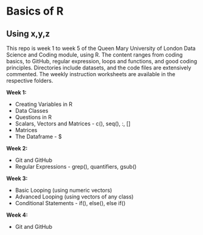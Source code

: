 # Basics of R
## Using x,y,z
This repo is week 1 to week 5 of the Queen Mary University of London Data Science and Coding module, using R. The content ranges from coding basics, to GitHub, regular expression, loops and functions, and good coding principles. Directories include datasets, and the code files are extensively commented. The weekly instruction worksheets are available in the respective folders.


**Week 1:**
- Creating Variables in R
- Data Classes
- Questions in R
- Scalars, Vectors and Matrices - c(), seq(), :, []
- Matrices
- The Dataframe - $

**Week 2:**
- Git and GitHub
- Regular Expressions - grep(), quantifiers, gsub()

**Week 3:**
- Basic Looping (using numeric vectors)
- Advanced Looping (using vectors of any class)
- Conditional Statements - if(), else(), else if()

**Week 4:**
- Git and GitHub
